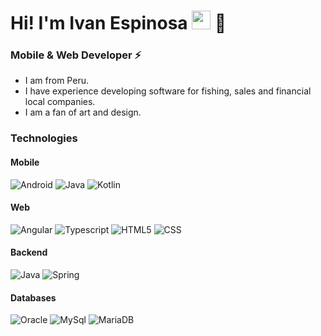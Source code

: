 <h1>Hi! I'm Ivan Espinosa <img src="https://raw.githubusercontent.com/iampavangandhi/iampavangandhi/master/gifs/Hi.gif" width="30px"> 🚀</h1>
<h3>Mobile & Web Developer ⚡</h3>

- I am from Peru.
- I have experience developing software for fishing, sales and financial local companies.
- I am a fan of art and design.

### Technologies
#### Mobile 
![Android](https://img.shields.io/badge/-Android-333333?style=flat&logo=android) ![Java](https://img.shields.io/badge/-Java-333333?style=flat&logo=java) ![Kotlin](https://img.shields.io/badge/-Kotlin-333333?style=flat&logo=kotlin)

#### Web
![Angular](https://img.shields.io/badge/-Angular-333333?style=flat&logo=angular) ![Typescript](https://img.shields.io/badge/-Typescript-333333?style=flat&logo=typescript) ![HTML5](https://img.shields.io/badge/-HTML5-333333?style=flat&logo=HTML5)  ![CSS](https://img.shields.io/badge/-CSS-333333?style=flat&logo=CSS3&logoColor=1572B6)

#### Backend 
![Java](https://img.shields.io/badge/-Java-333333?style=flat&logo=java)  ![Spring](https://img.shields.io/badge/-Spring-333333?style=flat&logo=spring)

#### Databases  
![Oracle](https://img.shields.io/badge/-Oracle-333333?style=flat&logo=oracle)   ![MySql](https://img.shields.io/badge/-Mysql-333333?style=flat&logo=mysql)  ![MariaDB](https://img.shields.io/badge/-Mariadb-333333?style=flat&logo=mariadb)
